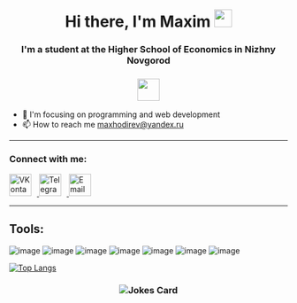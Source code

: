 <h1 align="center">Hi there, I'm Maxim</a> 
<img src="https://github.com/blackcater/blackcater/raw/main/images/Hi.gif" height="32"/></h1>
<h3 align="center">I'm a student at the Higher School of Economics in Nizhny Novgorod </h3>
<h3 align="center">  <img src="https://github.com/codlxflare/codlxflare/assets/148866504/c843e686-056b-4c97-9bf1-ef385fa7bad8" height="40"/>
</h3>

- 🌱 I'm focusing on programming and web development
- 📫 How to reach me maxhodirev@yandex.ru

---
  <div>
  <h3>Connect with me:</h3>
  <a href="https://vk.com/ganghaze" target="_blank">
    <img src="https://upload.wikimedia.org/wikipedia/commons/2/21/VK.com-logo.svg" alt="VKontakte" style="width: 40px; height: 40px; margin-right: 10px;">
  </a>
  <a href="https://t.me/ganghaze" target="_blank">
    <img src="https://upload.wikimedia.org/wikipedia/commons/8/82/Telegram_logo.svg" alt="Telegram" style="width: 40px; height: 40px; margin-right: 10px;">
  </a>
  <a href="mailto: maxhodirev@yandex.ru">
    <img src="https://upload.wikimedia.org/wikipedia/commons/e/ec/Circle-icons-mail.svg" alt="Email" style="width: 40px; height: 40px; margin-right: 10px;">
  </a>
</div>

---
## Tools:

![image](https://img.shields.io/badge/-JavaScript-F7DF1E?style=for-the-badge&logo=javascript&logoColor=black)
![image](https://img.shields.io/badge/-HTML5-E34F26?style=for-the-badge&logo=html5&logoColor=white)
![image](https://img.shields.io/badge/-CSS3-1572B6?style=for-the-badge&logo=css3&logoColor=white)
![image](https://img.shields.io/badge/-Python-3776AB?style=for-the-badge&logo=python&logoColor=white )
![image](https://img.shields.io/badge/-C-A8B9CC?style=for-the-badge&logo=c&logoColor=white)
![image](https://img.shields.io/badge/-C++-00599C?style=for-the-badge&logo=c%2B%2B&logoColor=white)
![image](https://img.shields.io/badge/-Java-ED8B00?style=for-the-badge&logo=java&logoColor=white)


[![Top Langs](https://github-readme-stats.vercel.app/api/top-langs/?username=codlxflare&layout=compact)](https://github.com/anuraghazra/github-readme-stats)

<h3 align="center"><img src="https://readme-jokes.vercel.app/api" alt="Jokes Card" /></h3>

